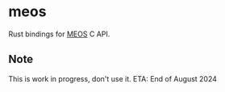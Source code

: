 # meos

Rust bindings for [MEOS](https://libmeos.org/) C API.

## Note
This is work in progress, don't use it. ETA: End of August 2024